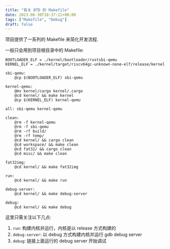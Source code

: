 ```yaml
---
title: "有关 BTD 的 Makefile"
date: 2023-06-30T18:37:11+08:00
tags: ["Makefile", "Debug"]
draft: false
---
```


项目提供了一系列的 Makefile 来简化开发流程.

<!--more-->

一般只会用到项目根目录中的 Makefile:

```shell
BOOTLOADER_ELF = ./kernel/bootloader/rustsbi-qemu
KERNEL_ELF = ./kernel/target/riscv64gc-unknown-none-elf/release/kernel

sbi-qemu:
	@cp $(BOOTLOADER_ELF) sbi-qemu

kernel-qemu:
	@mv kernel/cargo kernel/.cargo
	@cd kernel/ && make kernel
	@cp $(KERNEL_ELF) kernel-qemu

all: sbi-qemu kernel-qemu

clean:
	@rm -f kernel-qemu
	@rm -f sbi-qemu
	@rm -rf build/
	@rm -rf temp/
	@cd kernel/ && cargo clean
	@cd workspace/ && make clean
	@cd fat32/ && cargo clean
	@cd misc/ && make clean

fat32img:
	@cd kernel/ && make fat32img

run:
	@cd kernel/ && make run

debug-server:
	@cd kernel/ && make debug-server

debug:
	@cd kernel/ && make debug
```

这里只需关注以下几点:

1. `run`: 构建内核并运行，内核是以 release 方式构建的
2. `debug-server`: 以 debug 方式构建内核并运行 gdb debug server
3. `debug`: 链接上面运行的 debug server 开始调试
